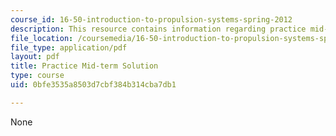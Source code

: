 ```yaml
---
course_id: 16-50-introduction-to-propulsion-systems-spring-2012
description: This resource contains information regarding practice mid-term solution.
file_location: /coursemedia/16-50-introduction-to-propulsion-systems-spring-2012/0bfe3535a8503d7cbf384b314cba7db1_MIT16_50S12_prac_sol.pdf
file_type: application/pdf
layout: pdf
title: Practice Mid-term Solution
type: course
uid: 0bfe3535a8503d7cbf384b314cba7db1

---
```

None